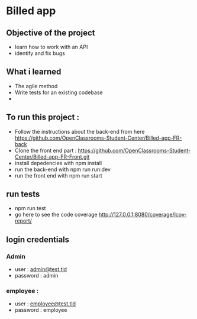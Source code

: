 # Billed app 

## Objective of the project
- learn how to work with an API
- identify and fix bugs

## What i learned
- The agile method
- Write tests for an existing codebase
- 


## To run this project :
- Follow the instructions about the back-end from here https://github.com/OpenClassrooms-Student-Center/Billed-app-FR-back
- Clone the  front end part  :  https://github.com/OpenClassrooms-Student-Center/Billed-app-FR-Front.git
- install depedencies with npm install
- run the back-end with npm run run:dev
- run the front end with npm run start

## run tests 
- npm run test
- go here to see the code coverage http://127.0.0.1:8080/coverage/lcov-report/ 

## login credentials 
### Admin 
- user : admin@test.tld 
- password : admin

### employee :
- user : employee@test.tld
- password : employee

